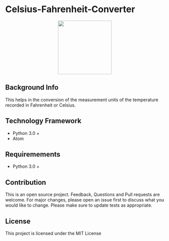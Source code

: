 # Celsius-Fahrenheit-Converter

<div align="center">
<img src="https://upload.wikimedia.org/wikipedia/commons/1/1e/Fahrenheit_Celsius_scales.svg" wdith="315" height="170" />
</div>


## Background Info
This helps in the conversion of the measurement units of the temperature recorded in Fahrenheit or Celsius.

## Technology Framework
- Python 3.0 + 
- Atom

## Requiremements 
- Python 3.0 +

## Contribution
This is an open source project. Feedback, Questions and Pull requests are welcome. 
For major changes, please open an issue first to discuss what you would like to change.
Please make sure to update tests as appropriate.

## License
This project is licensed under the MIT License

